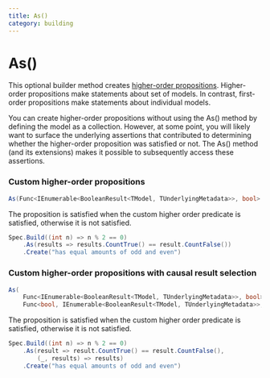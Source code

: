 ```yaml
---
title: As()
category: building
---
```

# As()

This optional builder method creates [higher-order propositions](https://en.wikipedia.org/wiki/Higher-order_logic).
Higher-order propositions make statements about set of models.
In contrast, first-order propositions make statements about individual models.

You can create higher-order propositions without using the As() method by defining the model as a collection.
However, at some point, you will likely want to surface the underlying assertions that contributed to determining 
whether the higher-order proposition was satisfied or not.
The As() method (and its extensions) makes it possible to subsequently access these assertions.


### Custom higher-order propositions
```csharp
As(Func<IEnumerable<BooleanResult<TModel, TUnderlyingMetadata>>, bool> higherOrderPredicate)
```

The proposition is satisfied when the custom higher order predicate is satisfied, otherwise it is not satisfied.

```csharp
Spec.Build((int n) => n % 2 == 0)
    .As(results => results.CountTrue() == result.CountFalse())
    .Create("has equal amounts of odd and even")
```

### Custom higher-order propositions with causal result selection
```csharp
As(
    Func<IEnumerable<BooleanResult<TModel, TUnderlyingMetadata>>, bool> higherOrderPredicate,  
    Func<bool, IEnumerable<BooleanResult<TModel, TUnderlyingMetadata>>, IEnumerable<BooleanResult<TModel, TUnderlyingMetadata>>> causeSelector)
```

The proposition is satisfied when the custom higher order predicate is satisfied, otherwise it is not satisfied.

```csharp
Spec.Build((int n) => n % 2 == 0)
    .As(result => result.CountTrue() == result.CountFalse(),
        (_, results) => results)
    .Create("has equal amounts of odd and even")
```
